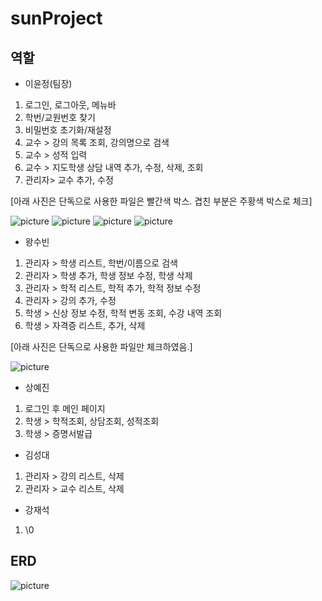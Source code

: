 # sunProject
## 역할
- 이윤정(팀장)
1. 로그인, 로그아웃, 메뉴바
2. 학번/교원번호 찾기
3. 비밀번호 초기화/재설정
4. 교수 > 강의 목록 조회, 강의명으로 검색
5. 교수 > 성적 입력
6. 교수 > 지도학생 상담 내역 추가, 수정, 삭제, 조회
7. 관리자> 교수 추가, 수정

[아래 사진은 단독으로 사용한 파일은 빨간색 박스. 겹친 부분은 주황색 박스로 체크]

![picture](./etc/leeyunjeong1.PNG)
![picture](./etc/leeyunjeong2.PNG)
![picture](./etc/leeyunjeong3.PNG)
![picture](./etc/leeyunjeong4.PNG)


- 왕수빈
1. 관리자 > 학생 리스트, 학번/이름으로 검색
2. 관리자 > 학생 추가, 학생 정보 수정, 학생 삭제
3. 관리자 > 학적 리스트, 학적 추가, 학적 정보 수정
4. 관리자 > 강의 추가, 수정
5. 학생 > 신상 정보 수정, 학적 변동 조회, 수강 내역 조회
6. 학생 > 자격증 리스트, 추가, 삭제

[아래 사진은 단독으로 사용한 파일만 체크하였음.]
 
![picture](./etc/ContributionsOfSubin.png)



- 상예진
1. 로그인 후 메인 페이지
2. 학생 > 학적조회, 상담조회, 성적조회 
3. 학생 > 증명서발급



- 김성대
1. 관리자 > 강의 리스트, 삭제
2. 관리자 > 교수 리스트, 삭제



- 강재석
1. \0

## ERD
![picture](./etc/erd.png)

